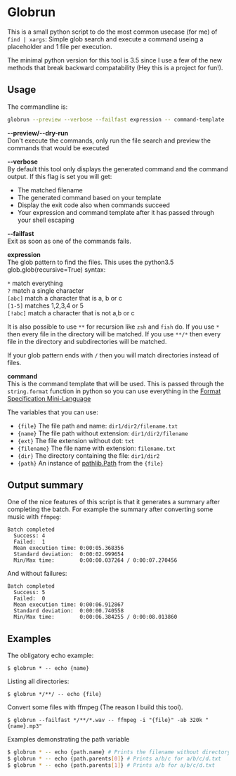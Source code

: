# Globrun

This is a small python script to do the most common usecase (for me) of `find | xargs`: Simple glob search and execute
a command useing a placeholder and 1 file per execution.

The minimal python version for this tool is 3.5 since I use a few of the new methods that
break backward compatability (Hey this is a project for fun!).

## Usage

The commandline is:

```bash
globrun --preview --verbose --failfast expression -- command-template
```

**--preview/--dry-run**  
Don't execute the commands, only run the file search and preview the commands that would be executed

**--verbose**  
By default this tool only displays the generated command and the command output. If this flag is set you will get:

- The matched filename
- The generated command based on your template
- Display the exit code also when commands succeed
- Your expression and command template after it has passed through your shell escaping

**--failfast**  
Exit as soon as one of the commands fails.

**expression**  
The glob pattern to find the files. This uses the python3.5 glob.glob(recursive=True) syntax:

`*` match everything  
`?` match a single character  
`[abc]` match a character that is a, b or c  
`[1-5]` matches 1,2,3,4 or 5  
`[!abc]` match a character that is not a,b or c

It is also possible to use `**` for recursion like `zsh` and `fish` do. If you use `*` then every file in the directory
will be matched. If you use `**/*` then every file in the directory and subdirectories will be matched.

If your glob pattern ends with `/` then you will match directories instead of files.

**command**  
This is the command template that will be used. This is passed through the `string.format` function in python so you can use
everything in the [Format Specification Mini-Language](https://docs.python.org/3.5/library/string.html#format-specification-mini-language)

The variables that you can use:

- `{file}` The file path and name: `dir1/dir2/filename.txt`
- `{name}` The file path without extension: `dir1/dir2/filename`
- `{ext}` The file extension without dot: `txt`
- `{filename}` The file name with extension: `filename.txt`
- `{dir}` The directory containing the file: `dir1/dir2`
- `{path}` An instance of [pathlib.Path](https://docs.python.org/3/library/pathlib.html) from the `{file}`

## Output summary

One of the nice features of this script is that it generates a summary after completing the batch. For example the summary after converting
some music with `ffmpeg`:

```
Batch completed
  Success: 4
  Failed:  1
  Mean execution time: 0:00:05.368356
  Standard deviation:  0:00:02.999654
  Min/Max time:        0:00:00.037264 / 0:00:07.270456
```

And without failures:

```
Batch completed
  Success: 5
  Failed:  0
  Mean execution time: 0:00:06.912867
  Standard deviation:  0:00:00.740558
  Min/Max time:        0:00:06.384255 / 0:00:08.013860
```

## Examples

The obligatory echo example:

```
$ globrun * -- echo {name}
```

Listing all directories:

```
$ globrun */**/ -- echo {file}
```

Convert some files with ffmpeg (The reason I build this tool).

```
$ globrun --failfast */**/*.wav -- ffmpeg -i "{file}" -ab 320k "{name}.mp3"
```

Examples demonstrating the path variable

```bash
$ globrun * -- echo {path.name} # Prints the filename without directory
$ globrun * -- echo {path.parents[0]} # Prints a/b/c for a/b/c/d.txt
$ globrun * -- echo {path.parents[1]} # Prints a/b for a/b/c/d.txt
```